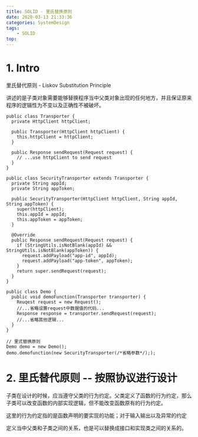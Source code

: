 ```yaml
---
title: SOLID - 里氏替换原则
date: 2020-03-13 21:33:36
categories: SystemDesign
tags: 
    - SOLID
top:
---
```

# 1. Intro
里氏替代原则 - Liskov Substitution Principle 

讲述的是子类对象需要能够替换程序当中父类对象出现的任何地方，并且保证原来程序的逻辑性为不变以及正确性不被破坏。


    public class Transporter {
      private HttpClient httpClient;
      
      public Transporter(HttpClient httpClient) {
        this.httpClient = httpClient;
      }
    
      public Response sendRequest(Request request) {
        // ...use httpClient to send request
      }
    }
    
    public class SecurityTransporter extends Transporter {
      private String appId;
      private String appToken;
    
      public SecurityTransporter(HttpClient httpClient, String appId, String appToken) {
        super(httpClient);
        this.appId = appId;
        this.appToken = appToken;
      }
    
      @Override
      public Response sendRequest(Request request) {
        if (StringUtils.isNotBlank(appId) && StringUtils.isNotBlank(appToken)) {
          request.addPayload("app-id", appId);
          request.addPayload("app-token", appToken);
        }
        return super.sendRequest(request);
      }
    }
    
    public class Demo {    
      public void demoFunction(Transporter transporter) {    
        Reuqest request = new Request();
        //...省略设置request中数据值的代码...
        Response response = transporter.sendRequest(request);
        //...省略其他逻辑...
      }
    }
    
    // 里式替换原则
    Demo demo = new Demo();
    demo.demofunction(new SecurityTransporter(/*省略参数*/););
    
# 2. 里氏替代原则 -- 按照协议进行设计

子类在设计的时候，应当遵守父类的行为约定。父类定义了函数的行为约定，那么子类可以改变函数的内部实现逻辑，但不能改变函数原有的行为约定。  

这里的行为约定指的是函数声明的要实现的功能；对于输入输出以及异常的约定

定义当中父类和子类之间的关系，也是可以替换成接口和实现类之间的关系的。